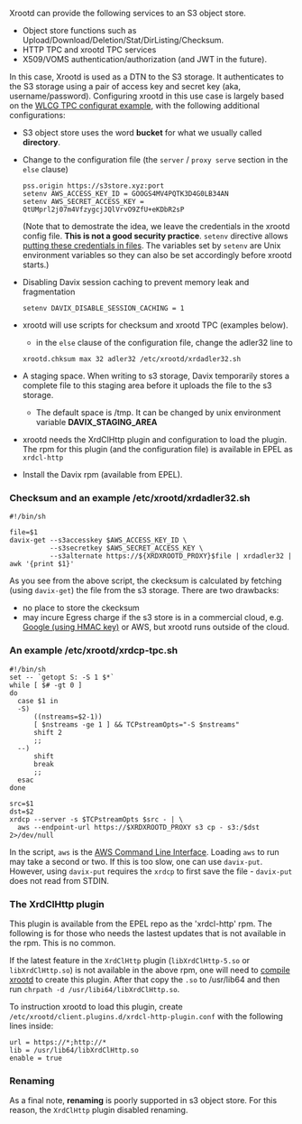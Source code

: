 Xrootd can provide the following services to an S3 object store.

* Object store functions such as Upload/Download/Deletion/Stat/DirListing/Checksum.
* HTTP TPC and xrootd TPC services
* X509/VOMS authentication/authorization (and JWT in the future).

In this case, Xrootd is used as a DTN to the S3 storage. It authenticates to the 
S3 storage using a pair of access key and secret key (aka, username/password).
Configuring xrootd in this use case is largely based on  the 
[WLCG TPC configurat example](#an-example-of-wlcg-tpc-configuration-with-x509-authentication),
with the following additional configurations:

  * S3 object store uses the word **bucket** for what we usually called **directory**.
  * Change to the configuration file (the `server` / `proxy serve` section in the `else` clause)

    ```
    pss.origin https://s3store.xyz:port
    setenv AWS_ACCESS_KEY_ID = GOOGS4MV4PQTK3D4G0LB34AN
    setenv AWS_SECRET_ACCESS_KEY = QtUMprl2j07m4VfzygcjJQlVrvO9ZfU+eKDbR2sP
    ```

    (Note that to demostrate the idea, we leave the credentials in the xrootd config file. 
    <b>This is not a good security practice</b>. `setenv` directive allows 
    [putting these credentials in files](https://xrootd.slac.stanford.edu/doc/dev55/Syntax_config.htm#_Toc520499869).
    The variables set by `setenv` are Unix environment variables so they can also be set
    accordingly before xrootd starts.)

  * Disabling Davix session caching to prevent memory leak and fragmentation
    ```
    setenv DAVIX_DISABLE_SESSION_CACHING = 1
    ```

  * xrootd will use scripts for checksum and xrootd TPC (examples below).
    - in the `else` clause of the configuration file, change the adler32 line to <p>
    ```
    xrootd.chksum max 32 adler32 /etc/xrootd/xrdadler32.sh
    ``` 
  * A staging space. When writing to s3 storage, Davix temporarily stores a complete file 
    to this staging area before it uploads the file to the s3 storage.
    - The default space is /tmp. It can be changed by unix environment variable 
      **DAVIX_STAGING_AREA**
  * xrootd needs the XrdClHttp plugin and configuration to load the plugin. The rpm for this
    plugin (and the configuration file) is available in EPEL as `xrdcl-http`
  * Install the Davix rpm (available from EPEL).

### Checksum and an example /etc/xrootd/xrdadler32.sh

```
#!/bin/sh

file=$1
davix-get --s3accesskey $AWS_ACCESS_KEY_ID \
          --s3secretkey $AWS_SECRET_ACCESS_KEY \
          --s3alternate https://${XRDXROOTD_PROXY}$file | xrdadler32 | awk '{print $1}'
```

As you see from the above script, the ckecksum is calculated by fetching (using `davix-get`)
the file from the s3 storage. There are two drawbacks:

* no place to store the ckecksum
* may incure Egress charge if the s3 store is in a commercial cloud, e.g. 
  [Google (using HMAC key)](https://cloud.google.com/storage/docs/authentication/hmackeys)
  or AWS, but xrootd runs outside of the cloud.

### An example /etc/xrootd/xrdcp-tpc.sh

```
#!/bin/sh
set -- `getopt S: -S 1 $*`
while [ $# -gt 0 ]
do
  case $1 in
  -S)
      ((nstreams=$2-1))
      [ $nstreams -ge 1 ] && TCPstreamOpts="-S $nstreams"
      shift 2
      ;;
  --)
      shift
      break
      ;;
  esac
done

src=$1
dst=$2
xrdcp --server -s $TCPstreamOpts $src - | \
  aws --endpoint-url https://$XRDXROOTD_PROXY s3 cp - s3:/$dst 2>/dev/null
```

In the script, `aws` is the [AWS Command Line Interface](https://aws.amazon.com/cli/). Loading `aws`
to run may take a second or two. If this is too slow, one can use `davix-put`. However, using 
`davix-put` requires the `xrdcp` to first save the file - `davix-put` does not read from STDIN.

### The XrdClHttp plugin

This plugin is available from the EPEL repo as the 'xrdcl-http' rpm. The following is for those who 
needs the lastest updates that is not available in the rpm. This is no common.

If the latest feature in the `XrdClHttp` plugin (`libXrdClHttp-5.so` or `libXrdClHttp.so`) is not 
available in the above rpm, one will need to [compile xrootd](../Compile) to create this plugin.
After that copy the `.so` to /usr/lib64 and then run `chrpath -d /usr/libi64/libXrdClHttp.so`.

To instruction xrootd to load this plugin, create `/etc/xrootd/client.plugins.d/xrdcl-http-plugin.conf`
with the following lines inside:
```
url = https://*;http://*
lib = /usr/lib64/libXrdClHttp.so
enable = true
```

### Renaming 

As a final note, **renaming** is poorly supported in s3 object store. For this reason, the 
`XrdClHttp` plugin disabled renaming.
